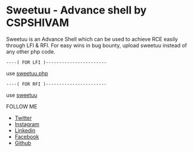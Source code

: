 # Sweetuu - Advance shell by CSPSHIVAM
Sweetuu is an Advance Shell which can be used to achieve RCE easily through LFI &amp; RFI. For easy wins in bug bounty, upload sweetuu instead of any other php code.

  
```----( FOR LFI )-----------------------```

use [sweetuu.php](https://github.com/cspshivam/sweetuu/blob/main/sweetuu.php)


```----( FOR RFI )-----------------------```

use [sweetuu](https://github.com/cspshivam/sweetuu/blob/main/sweetuu)

FOLLOW ME
* [Twitter](https://www.twitter.com/iamshivamz)
* [Instagram](https://www.instagram.com/iamshivamz)
* [Linkedin](https://www.linkedin.com/in/iamshivamz)
* [Facebook](https://www.facebook.com/iamshivamz)
* [Github](https://github.com/cspshivam)




